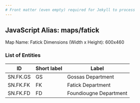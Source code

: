 ```yaml
---
# Front matter (even empty) required for Jekyll to process
---
```


## JavaScript Alias: maps/fatick

Map Name: Fatick
Dimensions (Width x Height): 600x460

### List of Entities

ID | Short label | Label
---|---|---|
SN.FK.GS|GS|Gossas Department
SN.FK.FK|FK|Fatick Department
SN.FK.FD|FD|Foundiougne Department
